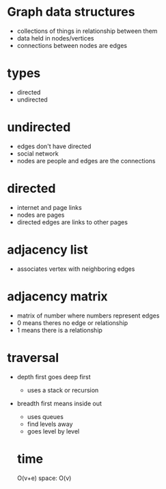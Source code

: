 # Graph data structures
- collections of things in relationship between them
- data held in nodes/vertices
- connections between nodes are edges

# types
- directed 
- undirected 

# undirected
- edges don't have directed
- social network
- nodes are people and edges are the connections

# directed
- internet and page links
- nodes are pages
- directed edges are links to other pages

# adjacency list
- associates vertex with neighboring edges

# adjacency matrix
- matrix of number where numbers represent edges
- 0 means theres no edge or relationship
- 1 means there is a relationship

 # traversal
 - depth first goes deep first
    - uses a stack or recursion
 - breadth first means inside out
    - uses queues
    - find levels away
    - goes level by level

    # time
    O(v+e)
    space:
    O(v)

    